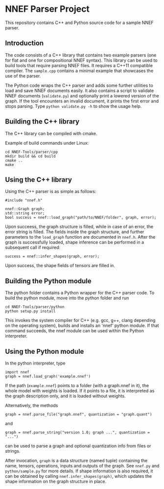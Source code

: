 NNEF Parser Project
==========================

This repository contains C++ and Python source code for a sample NNEF parser.

Introduction
------------

The code consists of a C++ library that contains two example parsers (one for
flat and one for compositional NNEF syntax). This library can be used to build tools
that require parsing NNEF files. It requires a C++11 compatible compiler. The `sample.cpp` 
contains a minimal example that showcases the use of the parser.

The Python code wraps the C++ parser and adds some further utilities to load and save NNEF documents easily. It also contains a script to validate NNEF documents (`validate.py`) and optionally print a lowered version of the graph. If the tool encounters an invalid document, it prints the first error and stops parsing. Type `python validate.py -h` to show the usage help.


Building the C++ library
------------------------

The C++ library can be compiled with cmake.

Example of build commands under Linux:

    cd NNEF-Tools/parser/cpp
    mkdir build && cd build
    cmake ..
    make


Using the C++ library
---------------------

Using the C++ parser is as simple as follows:

    #include "nnef.h"
    
    nnef::Graph graph;
    std::string error;
    bool success = nnef::load_graph("path/to/NNEF/folder", graph, error);

Upon succeess, the graph structure is filled, while in case of an error, the error string is filled. The fields inside the graph structure, and further parameters to the `load_graph` function are documented in `nnef.h`. After the graph is successfully loaded, shape inference can be performed in a subsequent call if required:

    success = nnef::infer_shapes(graph, error);

Upon success, the shape fields of tensors are filled in.


Building the Python module
--------------------------

The python folder contains a Python wrapper for the C++ parser code. To build the python module, move into the python folder and run

    cd NNEF-Tools/parser/python
    python setup.py install

This invokes the system compiler for C++ (e.g. gcc, g++, clang depending on the operating system), 
builds and installs an 'nnef' python module. If that command succeeds, the nnef module can be used
within the Python interpreter.


Using the Python module
-----------------------

In the python interpreter, type

    import nnef
    graph = nnef.load_graph('example.nnef')

If the path (`example.nnef`) points to a folder (with a graph.nnef in it), the whole model with weights is loaded. 
If it points to a file, it is interpreted as the graph description only, and it is loaded without weights.

Alternatively, the methods

    graph = nnef.parse_file("graph.nnef", quantization = "graph.quant")

and

    graph = nnef.parse_string("version 1.0; graph ...", quantization = "...")

can be used to parse a graph and optional quantization info from files or strings.

After invocation, `graph` is a data structure (named tuple) containing the name, tensors, operations, inputs and outputs of the graph. See `nnef.py` and `python/sample.py` for more details. If shape information is also required, it can be obtained by calling `nnef.infer_shapes(graph)`, which updates the shape information on the graph structure in place.
